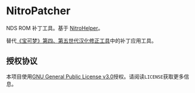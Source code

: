 # NitroPatcher
NDS ROM 补丁工具。基于 [NitroHelper](https://github.com/Xzonn/NitroHelper)。

替代[《宝可梦》第四、第五世代汉化修正工具](https://github.com/Xzonn/PCTRTools)中的补丁应用工具。

## 授权协议
本项目使用[GNU General Public License v3.0](LICENSE)授权。请阅读`LICENSE`获取更多信息。
